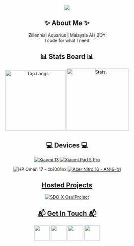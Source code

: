 <div align="center">
  <img src="https://capsule-render.vercel.app/api?text=Greetings%20Stranger!&fontSize=36&&desc=陌生人你好呀~!&descSize=16&animation=twinkling&type=blur&color=gradient&height=292"/></p>
  <h2>✨ About Me ✨</h2>
    Zillennial Aquarius | Malaysia AH BOY <br/>
    I code for what I need
  
  <h2>📊 Stats Board 📊</h2>
    <img src="https://github-readme-stats.vercel.app/api/top-langs/?username=TatshSiow&layout=donut&theme=tokyonight" alt="Top Langs" height="195"/>
    <img src="https://github-readme-stats.vercel.app/api?username=TatshSiow&show_icons=true&theme=tokyonight" alt="Stats" height="200"/>


  <h2>💻 Devices 💻</h2>
  
  [![Xiaomi 13](https://img.shields.io/badge/Xiaomi-Xiaomi_13-FF6900?style=for-the-badge&logo=Xiaomi&logoColor=FF6900)](https://www.gsmarena.com/xiaomi_13-12013.php)
  [![Xiaomi Pad 5 Pro](https://img.shields.io/badge/Xiaomi-Xiaomi_Pad_5_Pro-FF6900?style=for-the-badge&logo=Xiaomi&logoColor=FF6900)](https://www.gsmarena.com/xiaomi_pad_5_pro-11043.php)
  
  ![HP Omen 17 - cb1001nx](https://img.shields.io/badge/HP_Omen_17-cb1001nx-0096D6?style=for-the-badge&logo=HP&logoColor=0096D6)
  [![Acer Nitro 16 - AN16-41](https://img.shields.io/badge/Nitro_16-AN_16_41-83B81A?style=for-the-badge&logo=Acer&logoColor=83B81A)](https://store.acer.com/en-gb/acer-acer-nitro-16-gaming-laptop-an16-41-black-nh-qkdek-005)

  <h2><a href="https://sites.google.com/view/sdo-x-global-fansite/downloads/fanmade-games/sdo-x-osu-project">Hosted Projects</a></h2>
  
  <a href="https://sites.google.com/view/sdo-x-global-fansite/downloads/fanmade-games/sdo-x-osu-project">![SDO-X Osu!Project](https://github.com/user-attachments/assets/e51afa64-869b-48aa-a39d-fff71bfab467)</h2>


    
  <h2>📬 Get In Touch 📬</h2>
  <p align="center">
    <a href="https://www.instagram.com/tatsh.siow/" ><img height="50" src="https://www.vectorlogo.zone/logos/instagram/instagram-tile.svg"/></a>
    <a href="https://www.youtube.com/@tatshsiow/" ><img height="50" src="https://www.vectorlogo.zone/logos/youtube/youtube-tile.svg"/></a>
    <a href="https://discord.com/users/tatsh.siow" ><img height="50" src="https://www.vectorlogo.zone/logos/discord/discord-tile.svg"/></a>
    <a href="https://t.me/TatshSecretCave" ><img height="50" src="https://www.vectorlogo.zone/logos/telegram/telegram-tile.svg"/></a>
  </p>
</div>
